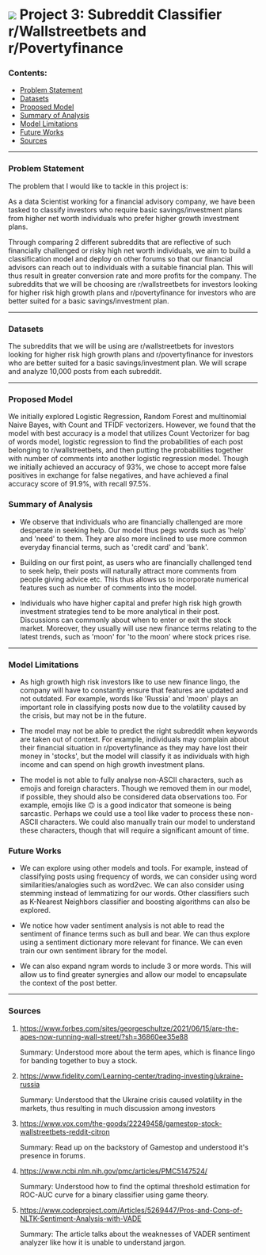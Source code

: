 # ![](https://ga-dash.s3.amazonaws.com/production/assets/logo-9f88ae6c9c3871690e33280fcf557f33.png) Project 3: Subreddit Classifier r/Wallstreetbets and r/Povertyfinance


### Contents:
- [Problem Statement](#Problem-Statement)
- [Datasets](#Datasets)
- [Proposed Model](#Proposed-Model)
- [Summary of Analysis](#Summary-of-Analysis)
- [Model Limitations](#Model-Limitations)
- [Future Works](#Future-Works)
- [Sources](#Sources)

---

### Problem Statement

The problem that I would like to tackle in this project is: 

As a data Scientist working for a financial advisory company, we have been tasked to classify investors who require basic savings/investment plans from higher net worth individuals who prefer higher growth investment plans. 

Through comparing 2 different subreddits that are reflective of such financially challenged or risky high net worth individuals, we aim to build a classification model and deploy on other forums so that our financial advisors can reach out to individuals with a suitable financial plan. This will thus result in greater conversion rate and more profits for the company. The subreddits that we will be choosing are r/wallstreetbets for investors looking for higher risk high growth plans and r/povertyfinance for investors who are better suited for a basic savings/investment plan.

---

### Datasets

The subreddits that we will be using are r/wallstreetbets for investors looking for higher risk high growth plans and r/povertyfinance for investors who are better suited for a basic savings/investment plan. We will scrape and analyze 10,000 posts from each subreddit.

---
### Proposed Model

We initially explored Logistic Regression, Random Forest and multinomial Naive Bayes, with Count and TFIDF vectorizers. However, we found that the model with best accuracy is a model that utilizes Count Vectorizer for bag of words model, logistic regression to find the probabilities of each post belonging to r/wallstreetbets, and then putting the probabilities together with number of comments into another logistic regression model. Though we initially achieved an accuracy of 93%, we chose to accept more false positives in exchange for false negatives, and have achieved a final accuracy score of 91.9%, with recall 97.5%. 

### Summary of Analysis

- We observe that individuals who are financially challenged are more desperate in seeking help. Our model thus pegs words such as 'help' and 'need' to them. They are also more inclined to use more common everyday financial terms, such as 'credit card' and 'bank'.

- Building on our first point, as users who are financially challenged tend to seek help, their posts will naturally attract more comments from people giving advice etc. This thus allows us to incorporate numerical features such as number of comments into the model.

- Individuals who have higher capital and prefer high risk high growth investment strategies tend to be more analytical in their post. Discussions can commonly about when to enter or exit the stock market. Moreover, they usually will use new finance terms relating to the latest trends, such as 'moon' for 'to the moon' where stock prices rise.

---

### Model Limitations

- As high growth high risk investors like to use new finance lingo, the company will have to constantly ensure that features are updated and not outdated. For example, words like 'Russia' and 'moon' plays an important role in classifying posts now due to the volatility caused by the crisis, but may not be in the future.


- The model may not be able to predict the right subreddit when keywords are taken out of context. For example, individuals may complain about their financial situation in r/povertyfinance as they may have lost their money in 'stocks', but the model will classify it as individuals with high income and can spend on high growth investment plans.


-  The model is not able to fully analyse non-ASCII characters, such as emojis and foreign characters. Though we removed them in our model, if possible, they should also be considered data observations too. For example, emojis like 🙃 is a good indicator that someone is being sarcastic. Perhaps we could use a tool like vader to process these non-ASCII characters. We could also manually train our model to understand these characters, though that will require a significant amount of time.

### Future Works

- We can explore using other models and tools. For example, instead of classifying posts using frequency of words, we can consider using word similarities/analogies such as word2vec. We can also consider using stemming instead of lemmatizing for our words. Other classifiers such as K-Nearest Neighbors classifier and boosting algorithms can also be explored.


- We notice how vader sentiment analysis is not able to read the sentiment of finance terms such as bull and bear. We can thus explore using a sentiment dictionary more relevant for finance. We can even train our own sentiment library for the model.


- We can also expand ngram words to include 3 or more words. This will allow us to find greater synergies and allow our model to encapsulate the context of the post better.
---

### Sources
    
1. https://www.forbes.com/sites/georgeschultze/2021/06/15/are-the-apes-now-running-wall-street/?sh=36860ee35e88
    
    Summary: Understood more about the term apes, which is finance lingo for banding together to buy a stock.
    
    
    
2. https://www.fidelity.com/Learning-center/trading-investing/ukraine-russia

   Summary: Understood that the Ukraine crisis caused volatility in the markets, thus resulting in much discussion among investors
   
   
3. https://www.vox.com/the-goods/22249458/gamestop-stock-wallstreetbets-reddit-citron

    Summary: Read up on the backstory of Gamestop and understood it's presence in forums.
    
    
4. https://www.ncbi.nlm.nih.gov/pmc/articles/PMC5147524/
    
    Summary: Understood how to find the optimal threshold estimation for ROC-AUC curve for a binary classifier using game theory.
    
    
5. https://www.codeproject.com/Articles/5269447/Pros-and-Cons-of-NLTK-Sentiment-Analysis-with-VADE
    
    Summary: The article talks about the weaknesses of VADER sentiment analyzer like how it is unable to understand jargon.
